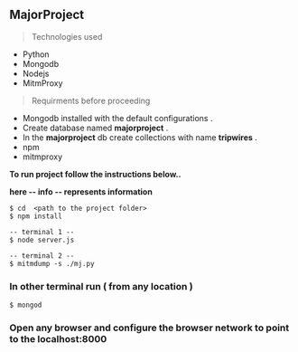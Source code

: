 ## MajorProject

> Technologies used

- Python
- Mongodb
- Nodejs
- MitmProxy

> Requirments before proceeding

- Mongodb installed with the default configurations .
- Create database named **majorproject** .
- In the **majorproject** db create collections with name **tripwires** .
- npm
- mitmproxy

**To run project follow the instructions below..**

**here -- info -- represents information**

```
$ cd  <path to the project folder>
$ npm install

-- terminal 1 --
$ node server.js

-- terminal 2 --
$ mitmdump -s ./mj.py
```
### In other terminal run ( from any location )

```
$ mongod
```
### Open any browser and configure the browser network to point to the **localhost:8000**